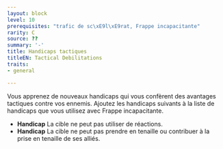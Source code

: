 ```yaml
---
layout: block
level: 10
prerequisites: "trafic de sc\xE9l\xE9rat, Frappe incapacitante"
rarity: C
source: ??
summary: '-'
title: Handicaps tactiques
titleEN: Tactical Debilitations
traits:
- general

---
```


<p>Vous apprenez de nouveaux handicaps qui vous confèrent des avantages tactiques contre vos ennemis. Ajoutez les handicaps suivants à la liste de handicaps que vous utilisez avec Frappe incapacitante.&nbsp;</p>
<ul>
<li><strong>Handicap</strong> La cible ne peut pas utiliser de réactions.</li>
<li><strong>Handicap</strong> La cible ne peut pas prendre en tenaille ou contribuer à la prise en tenaille de ses alliés.</li>
</ul>